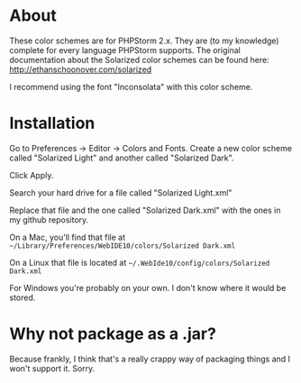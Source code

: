 # About

These color schemes are for PHPStorm 2.x. They are (to my knowledge)
complete for every language PHPStorm supports. The original
documentation about the Solarized color schemes can be found here:
http://ethanschoonover.com/solarized

I recommend using the font "Inconsolata" with this color scheme.

# Installation

Go to Preferences -> Editor -> Colors and Fonts. Create a new color
scheme called "Solarized Light" and another called "Solarized Dark".

Click Apply.

Search your hard drive for a file called "Solarized Light.xml"

Replace that file and the one called "Solarized Dark.xml" with the ones
in my github repository.

On a Mac, you'll find that file at
`~/Library/Preferences/WebIDE10/colors/Solarized Dark.xml`

On a Linux that file is located at
`~/.WebIde10/config/colors/Solarized Dark.xml`

For Windows you're probably on your own. I don't know where
it would be stored.

# Why not package as a .jar?

Because frankly, I think that's a really crappy way of packaging things
and I won't support it. Sorry.


